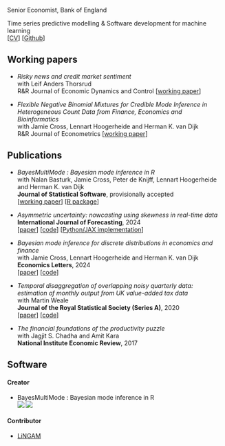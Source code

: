 Senior Economist, Bank of England

Time series predictive modelling & Software development for machine learning <br/>
[[CV](https://github.com/paullabonne/paullabonne.github.io/blob/main/resume.pdf)] [[Github](https://github.com/paullabonne)]

## Working papers

* *Risky news and credit market sentiment* <br/>with Leif Anders Thorsrud<br/>
R&R Journal of Economic Dynamics and Control [[working paper](https://biopen.bi.no/bi-xmlui/bitstream/handle/11250/3107610/CAMP_WP_14_2023.pdf?sequence=1&isAllowed=y)]

* *Flexible Negative Binomial Mixtures for Credible Mode Inference in Heterogeneous Count Data from Finance, Economics and Bioinformatics*<br/>with Jamie Cross, Lennart Hoogerheide and Herman K. van Dijk<br/>
R&R Journal of Econometrics [[working paper](https://tinbergen.nl/discussion-paper/6361/24-056-iii-flexible-negative-binomial-mixtures-for-credible-mode-inference-in-heterogeneous-count-data-from-finance-economics-and-bioinformatics)]

## Publications

* *BayesMultiMode : Bayesian mode inference in R*<br/>with Nalan Basturk, Jamie Cross, Peter de Knijff, Lennart Hoogerheide and Herman K. van Dijk<br/>
**Journal of Statistical Software**, provisionally accepted<br/>
[[working paper](https://tinbergen.nl/discussion-paper/6262/23-041-iii-bayesmultimode-bayesian-mode-inference-in-r)] [[R package](https://github.com/paullabonne/BayesMultiMode)]

* *Asymmetric uncertainty: nowcasting using skewness in real-time data*<br/>
**International Journal of Forecasting**, 2024<br/>[[paper](https://doi.org/10.1016/j.ijforecast.2024.05.003)] [[code](https://github.com/paullabonne/IJF_24)] [[Python/JAX implementation](https://github.com/paullabonne/scoreJAX)]
  
* *Bayesian mode inference for discrete distributions in economics and finance*<br/>
with Jamie Cross, Lennart Hoogerheide and Herman K. van Dijk<br/>
**Economics Letters**, 2024<br />
[[paper](https://doi.org/10.1016/j.econlet.2024.111579)] [[code](https://github.com/paullabonne/ECOLET_24)]

* *Temporal disaggregation of overlapping noisy quarterly data: estimation of monthly output from UK value-added tax data*<br/>
with Martin Weale<br/>
**Journal of the Royal Statistical Society (Series A)**, 2020<br />
[[paper](https://doi.org/10.1111/rssa.12568)] [[code](https://rss.onlinelibrary.wiley.com/hub/journal/1467985x/series-a-datasets/183_3)]

* *The financial foundations of the productivity puzzle*<br/>
with Jagjit S. Chadha and Amit Kara<br/>
**National Institute Economic Review**, 2017

## Software
#### Creator
- BayesMultiMode : Bayesian mode inference in R<br />
<a href="https://CRAN.R-project.org/package=BayesMultiMode"> <img align="left" src="https://www.r-pkg.org/badges/version/BayesMultiMode"> </a> &nbsp; <img align="left" src="https://cranlogs.r-pkg.org/badges/BayesMultiMode">

#### Contributor
- [LiNGAM](https://github.com/cdt15/lingam)
